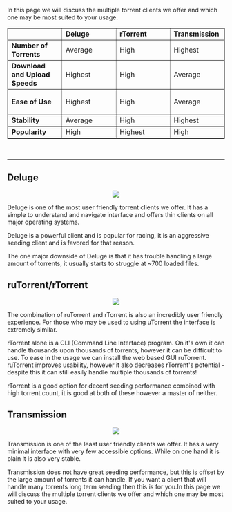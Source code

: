 In this page we will discuss the multiple torrent clients we offer and which one may be most suited to your usage.

<table id="bkmrk-%C2%A0-deluge-rtorrent-tr" style="border-collapse: collapse; width: 100%;" border="1">
<tbody>
<tr>
<td style="width: 25%;"> </td>
<td style="width: 25%;"><strong>Deluge</strong></td>
<td style="width: 25%;"><strong>rTorrent</strong></td>
<td style="width: 25%;"><strong>Transmission</strong></td>
</tr>
<tr>
<td style="width: 25%;"><strong>Number of Torrents</strong></td>
<td style="width: 25%;">Average</td>
<td style="width: 25%;">High</td>
<td style="width: 25%;">Highest</td>
</tr>
<tr>
<td style="width: 25%;"><strong>Download and Upload Speeds</strong></td>
<td style="width: 25%;">Highest</td>
<td style="width: 25%;">High</td>
<td style="width: 25%;">Average</td>
</tr>
<tr>
<td style="width: 25%;">
<p><strong>Ease of Use</strong></p>
</td>
<td style="width: 25%;">Highest</td>
<td style="width: 25%;">High</td>
<td style="width: 25%;">Average</td>
</tr>
<tr>
<td style="width: 25%;"><strong>Stability</strong></td>
<td style="width: 25%;">Average</td>
<td style="width: 25%;">High</td>
<td style="width: 25%;">Highest</td>
</tr>
<tr>
<td style="width: 25%;"><strong>Popularity</strong></td>
<td style="width: 25%;">High</td>
<td style="width: 25%;">Highest</td>
<td style="width: 25%;">High</td>
</tr>
</tbody>
</table>
<br>

***

## Deluge

<p align="center">
<img src="https://docs.usbx.me/uploads/images/gallery/2020-01/1-Deluge-Overview.png">
</p>

Deluge is one of the most user friendly torrent clients we offer. It has a simple to understand and navigate interface and offers thin clients on all major operating systems.

Deluge is a powerful client and is popular for racing, it is an aggressive seeding client and is favored for that reason.

The one major downside of Deluge is that it has trouble handling a large amount of torrents, it usually starts to struggle at ~700 loaded files.

## ruTorrent/rTorrent

<p align="center">
<img src="https://docs.usbx.me/uploads/images/gallery/2020-01/2-ruTorrent-Overview.PNG">
</p>

The combination of ruTorrent and rTorrent is also an incredibly user friendly experience. For those who may be used to using uTorrent the interface is extremely similar.

rTorrent alone is a CLI (Command Line Interface) program. On it's own it can handle thousands upon thousands of torrents, however it can be difficult to use. To ease in the usage we can install the web based GUI ruTorrent. ruTorrent improves usability, however it also decreases rTorrent's potential - despite this it can still easily handle multiple thousands of torrents!

rTorrent is a good option for decent seeding performance combined with high torrent count, it is good at both of these however a master of neither.

## Transmission

<p align="center">
<img src="https://docs.usbx.me/uploads/images/gallery/2020-01/3-Transmission-Overview.png">
</p>

Transmission is one of the least user friendly clients we offer. It has a very minimal interface with very few accessible options. While on one hand it is plain it is also very stable.

Transmission does not have great seeding performance, but this is offset by the large amount of torrents it can handle. If you want a client that will handle many torrents long term seeding then this is for you.In this page we will discuss the multiple torrent clients we offer and which one may be most suited to your usage.